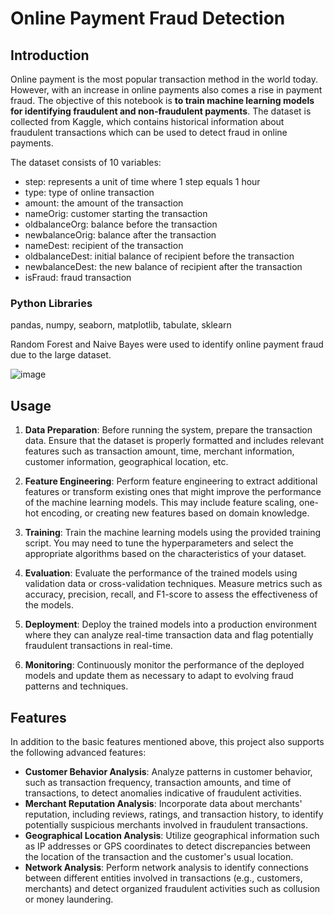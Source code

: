 # Online Payment Fraud Detection

## Introduction
Online payment is the most popular transaction method in the world today. However, with an increase in online payments also comes a rise in payment fraud. The objective of this notebook is **to train machine learning models for identifying fraudulent and non-fraudulent payments**. The dataset is collected from Kaggle, which contains historical information about fraudulent transactions which can be used to detect fraud in online payments. 

The dataset consists of 10 variables:
* step: represents a unit of time where 1 step equals 1 hour
* type: type of online transaction
* amount: the amount of the transaction
* nameOrig: customer starting the transaction
* oldbalanceOrg: balance before the transaction
* newbalanceOrig: balance after the transaction
* nameDest: recipient of the transaction
* oldbalanceDest: initial balance of recipient before the transaction
* newbalanceDest: the new balance of recipient after the transaction
* isFraud: fraud transaction


### Python Libraries
pandas, numpy, seaborn, matplotlib, tabulate, sklearn

Random Forest and Naive Bayes were used to identify online payment fraud due to the large dataset.

![image](https://user-images.githubusercontent.com/118715799/210950017-e4d317e0-6bf4-4ecd-8313-9b8121e04e9f.png)

## Usage

1. **Data Preparation**: Before running the system, prepare the transaction data. Ensure that the dataset is properly formatted and includes relevant features such as transaction amount, time, merchant information, customer information, geographical location, etc.

2. **Feature Engineering**: Perform feature engineering to extract additional features or transform existing ones that might improve the performance of the machine learning models. This may include feature scaling, one-hot encoding, or creating new features based on domain knowledge.

3. **Training**: Train the machine learning models using the provided training script. You may need to tune the hyperparameters and select the appropriate algorithms based on the characteristics of your dataset.

4. **Evaluation**: Evaluate the performance of the trained models using validation data or cross-validation techniques. Measure metrics such as accuracy, precision, recall, and F1-score to assess the effectiveness of the models.

5. **Deployment**: Deploy the trained models into a production environment where they can analyze real-time transaction data and flag potentially fraudulent transactions in real-time.

6. **Monitoring**: Continuously monitor the performance of the deployed models and update them as necessary to adapt to evolving fraud patterns and techniques.

## Features

In addition to the basic features mentioned above, this project also supports the following advanced features:

- **Customer Behavior Analysis**: Analyze patterns in customer behavior, such as transaction frequency, transaction amounts, and time of transactions, to detect anomalies indicative of fraudulent activities.
- **Merchant Reputation Analysis**: Incorporate data about merchants' reputation, including reviews, ratings, and transaction history, to identify potentially suspicious merchants involved in fraudulent transactions.
- **Geographical Location Analysis**: Utilize geographical information such as IP addresses or GPS coordinates to detect discrepancies between the location of the transaction and the customer's usual location.
- **Network Analysis**: Perform network analysis to identify connections between different entities involved in transactions (e.g., customers, merchants) and detect organized fraudulent activities such as collusion or money laundering.
